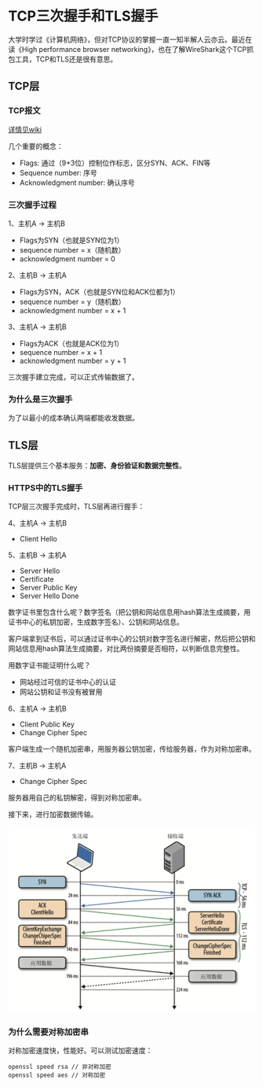# TCP三次握手和TLS握手

大学时学过《计算机网络》，但对TCP协议的掌握一直一知半解人云亦云。最近在读《High performance browser networking》，也在了解WireShark这个TCP抓包工具，TCP和TLS还是很有意思。

## TCP层

### TCP报文

[详情见wiki](https://en.wikipedia.org/wiki/Transmission_Control_Protocol)

几个重要的概念：

* Flags: 通过（9+3位）控制位作标志，区分SYN、ACK、FIN等
* Sequence number: 序号
* Acknowledgment number: 确认序号

### 三次握手过程

1、主机A -> 主机B

* Flags为SYN（也就是SYN位为1）
* sequence number = x（随机数）
* acknowledgment number = 0

2、主机B -> 主机A

* Flags为SYN，ACK（也就是SYN位和ACK位都为1）
* sequence number = y（随机数）
* acknowledgment number = x + 1

3、主机A -> 主机B

* Flags为ACK（也就是ACK位为1）
* sequence number = x + 1
* acknowledgment number = y + 1

三次握手建立完成，可以正式传输数据了。

### 为什么是三次握手

为了以最小的成本确认两端都能收发数据。

## TLS层

TLS层提供三个基本服务：**加密、身份验证和数据完整性**。

### HTTPS中的TLS握手

TCP层三次握手完成时，TLS层再进行握手：

4、主机A -> 主机B

* Client Hello

5、主机B -> 主机A

* Server Hello
* Certificate
* Server Public Key
* Server Hello Done

数字证书里包含什么呢？数字签名（把公钥和网站信息用hash算法生成摘要，用证书中心的私钥加密，生成数字签名）、公钥和网站信息。

客户端拿到证书后，可以通过证书中心的公钥对数字签名进行解密，然后把公钥和网站信息用hash算法生成摘要，对比两份摘要是否相符，以判断信息完整性。

用数字证书能证明什么呢？

* 网站经过可信的证书中心的认证
* 网站公钥和证书没有被冒用

6、主机A -> 主机B

* Client Public Key
* Change Cipher Spec

客户端生成一个随机加密串，用服务器公钥加密，传给服务器，作为对称加密串。

7、主机B -> 主机A

* Change Cipher Spec

服务器用自己的私钥解密，得到对称加密串。

接下来，进行加密数据传输。

![](/assets/tls-handshake.png)

### 为什么需要对称加密串

对称加密速度快，性能好。可以测试加密速度：

    openssl speed rsa // 非对称加密
    openssl speed aes // 对称加密




